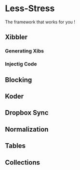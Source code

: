 Less-Stress
=======

The framework that works for you !

## Xibbler
### Generating Xibs
### Injectig Code

## Blocking
## Koder
## Dropbox Sync
## Normalization
## Tables 
## Collections
